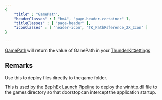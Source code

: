 ```yaml
---
{ 
	"title" : "GamePath",
	"headerClasses" : [ "bm4", "page-header-container" ],
	"titleClasses" : [ "page-header" ],
	"iconClasses" : [ "header-icon", "TK_PathReference_2X_Icon" ]
}

---
```


[GamePath](assetlink://Packages/com.passivepicasso.thunderkit/Editor/Core/Paths/Components/GamePath.cs) will return the value of GamePath in your [ThunderKitSettings](menulink://Tools/ThunderKit/Settings)

## Remarks

Use this to deploy files directly to the game folder.

This is used by the [BepInEx Launch Pipeline](assetlink://Packages/com.passivepicasso.thunderkit/Editor/Templates/BepInEx/Pipelines/Launch.asset) to deploy the winhttp.dll file to the games directory so that doorstop can intercept the application startup.